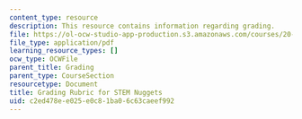 ```yaml
---
content_type: resource
description: This resource contains information regarding grading.
file: https://ol-ocw-studio-app-production.s3.amazonaws.com/courses/20-219-becoming-the-next-bill-nye-writing-and-hosting-the-educational-show-january-iap-2015/c2ed478ee025e0c81ba06c63caeef992_MIT20_219IAP15_GradngRubrc.pdf
file_type: application/pdf
learning_resource_types: []
ocw_type: OCWFile
parent_title: Grading
parent_type: CourseSection
resourcetype: Document
title: Grading Rubric for STEM Nuggets
uid: c2ed478e-e025-e0c8-1ba0-6c63caeef992
---
```


